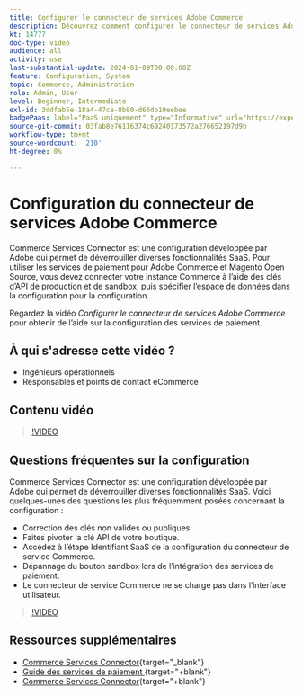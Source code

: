 ```yaml
---
title: Configurer le connecteur de services Adobe Commerce
description: Découvrez comment configurer le connecteur de services Adobe Commerce pour l’utiliser avec les produits SaaS Commerce et comment résoudre des problèmes courants.
kt: 14777
doc-type: video
audience: all
activity: use
last-substantial-update: 2024-01-09T00:00:00Z
feature: Configuration, System
topic: Commerce, Administration
role: Admin, User
level: Beginner, Intermediate
exl-id: 3ddfab5e-18a4-47ce-8b80-d66db10eebee
badgePaas: label="PaaS uniquement" type="Informative" url="https://experienceleague.adobe.com/fr/docs/commerce/user-guides/product-solutions" tooltip="S’applique uniquement aux projets Adobe Commerce on Cloud (infrastructure PaaS gérée par Adobe) et aux projets On-premise."
source-git-commit: 03fab8e76116374c69240173572a276652197d9b
workflow-type: tm+mt
source-wordcount: '210'
ht-degree: 0%

---
```


# Configuration du connecteur de services Adobe Commerce

Commerce Services Connector est une configuration développée par Adobe qui permet de déverrouiller diverses fonctionnalités SaaS. Pour utiliser les services de paiement pour Adobe Commerce et Magento Open Source, vous devez connecter votre instance Commerce à l’aide des clés d’API de production et de sandbox, puis spécifier l’espace de données dans la configuration pour la configuration.

Regardez la vidéo _Configurer le connecteur de services Adobe Commerce_ pour obtenir de l’aide sur la configuration des services de paiement.

## À qui s&#39;adresse cette vidéo ?

- Ingénieurs opérationnels
- Responsables et points de contact eCommerce

## Contenu vidéo

>[!VIDEO](https://video.tv.adobe.com/v/3425958?learn=on)

## Questions fréquentes sur la configuration

Commerce Services Connector est une configuration développée par Adobe qui permet de déverrouiller diverses fonctionnalités SaaS. Voici quelques-unes des questions les plus fréquemment posées concernant la configuration :

- Correction des clés non valides ou publiques.
- Faites pivoter la clé API de votre boutique.
- Accédez à l’étape Identifiant SaaS de la configuration du connecteur de service Commerce.
- Dépannage du bouton sandbox lors de l’intégration des services de paiement.
- Le connecteur de service Commerce ne se charge pas dans l’interface utilisateur.

>[!VIDEO](https://video.tv.adobe.com/v/3425959?learn=on)

## Ressources supplémentaires

- [Commerce Services Connector](https://experienceleague.adobe.com/docs/commerce-merchant-services/user-guides/integration-services/saas.html?lang=fr){target="_blank"}
- [ Guide des services de paiement ](https://experienceleague.adobe.com/docs/commerce-merchant-services/payment-services/guide-overview.html?lang=fr){target="+blank"}
- [Commerce Services Connector](https://experienceleague.adobe.com/docs/commerce-merchant-services/user-guides/integration-services/saas.html?lang=fr){target="+blank"}
